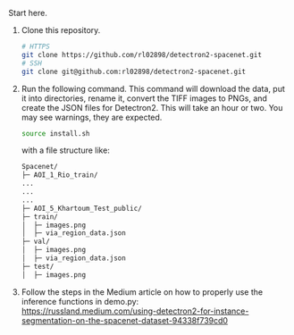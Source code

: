 Start here.<br>

1. Clone this repository.
    ```bash
    # HTTPS
    git clone https://github.com/rl02898/detectron2-spacenet.git
    # SSH
    git clone git@github.com:rl02898/detectron2-spacenet.git
    ```
2. Run the following command. This command will download the data, put it into directories, rename it, convert the TIFF images to PNGs, and create the JSON files for Detectron2. This will take an hour or two. You may see warnings, they are expected.
    ```bash
    source install.sh
    ```
    with a file structure like:
    ```bash
    Spacenet/
    ├─ AOI_1_Rio_train/
    ...
    ...
    ...
    ├─ AOI_5_Khartoum_Test_public/
    ├─ train/
    │  ├─ images.png
    │  ├─ via_region_data.json
    ├─ val/
    │  ├─ images.png
    │  ├─ via_region_data.json
    ├─ test/
    │  ├─ images.png
    ```
3. Follow the steps in the Medium article on how to properly use the inference functions in demo.py:<br>
https://russland.medium.com/using-detectron2-for-instance-segmentation-on-the-spacenet-dataset-94338f739cd0
